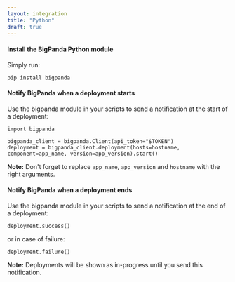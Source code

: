 ```yaml
---
layout: integration 
title: "Python"
draft: true
---
```


#### Install the BigPanda Python module
Simply run:

    pip install bigpanda

<!-- section-separator -->

#### Notify BigPanda when a deployment starts
Use the bigpanda module in your scripts to send a notification at the start of a deployment:

    import bigpanda

    bigpanda_client = bigpanda.Client(api_token="$TOKEN")
    deployment = bigpanda_client.deployment(hosts=hostname, component=app_name, version=app_version).start()

**Note:** Don't forget to replace `app_name`, `app_version` and `hostname` with the right arguments.

<!-- section-separator -->

#### Notify BigPanda when a deployment ends
Use the bigpanda module in your scripts to send a notification at the end of a deployment:

    deployment.success()

or in case of failure:
    
    deployment.failure()

**Note:** Deployments will be shown as in-progress until you send this notification.
